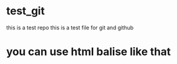 # test_git
this is a test repo
this is a test file for git and github
<h1> you can use html balise like that </h1>
